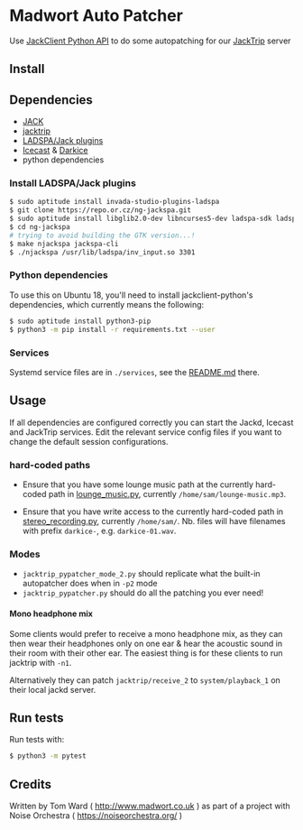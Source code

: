 # Madwort Auto Patcher

Use [JackClient Python API](https://github.com/spatialaudio/jackclient-python/) to do some autopatching for our [JackTrip](https://github.com/jacktrip/jacktrip) server

## Install

## Dependencies

- [JACK](https://jackaudio.org/)
- [jacktrip](https://github.com/jacktrip/jacktrip)
- [LADSPA/Jack plugins](https://repo.or.cz/ng-jackspa.git)
- [Icecast](https://github.com/xiph/Icecast-Server) & [Darkice](https://github.com/rafael2k/darkice)
- python dependencies

### Install LADSPA/Jack plugins

```bash
$ sudo aptitude install invada-studio-plugins-ladspa
$ git clone https://repo.or.cz/ng-jackspa.git
$ sudo aptitude install libglib2.0-dev libncurses5-dev ladspa-sdk ladspa-sdk-dev
$ cd ng-jackspa
# trying to avoid building the GTK version...!
$ make njackspa jackspa-cli
$ ./njackspa /usr/lib/ladspa/inv_input.so 3301
```

### Python dependencies

To use this on Ubuntu 18, you'll need to install jackclient-python's dependencies, which currently means the following:

```bash
$ sudo aptitude install python3-pip
$ python3 -m pip install -r requirements.txt --user
```

### Services

Systemd service files are in `./services`, see the [README.md](./services/README.md) there.

## Usage

If all dependencies are configured correctly you can start the Jackd, Icecast and JackTrip services. Edit the relevant service config files if you want to change the default session configurations.

### hard-coded paths

* Ensure that you have some lounge music path at the currently hard-coded path in [lounge_music.py](./lounge_music.py), currently `/home/sam/lounge-music.mp3`.

* Ensure that you have write access to the currently hard-coded path in [stereo_recording.py](./stereo_recording.py), currently `/home/sam/`. Nb. files will have filenames with prefix `darkice-`, e.g. `darkice-01.wav`.

### Modes

* `jacktrip_pypatcher_mode_2.py` should replicate what the built-in autopatcher does when in `-p2` mode
* `jacktrip_pypatcher.py` should do all the patching you ever need!

#### Mono headphone mix

Some clients would prefer to receive a mono headphone mix, as they can then wear their headphones only on one ear & hear the acoustic sound in their room with their other ear. The easiest thing is for these clients to run jacktrip with `-n1`.

Alternatively they can patch `jacktrip/receive_2` to `system/playback_1` on their local jackd server.

## Run tests

Run tests with:
```bash
$ python3 -m pytest
```

## Credits

Written by Tom Ward ( http://www.madwort.co.uk ) as part of a project with Noise Orchestra ( https://noiseorchestra.org/ )
